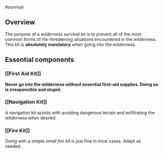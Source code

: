 #survival 
## Overview
The purpose of a *wilderness survival kit* is to prevent all of the most common forms of life-threatening situations encountered in the wilderness.  This kit is **absolutely mandatory** when going into the wilderness.  
## Essential components
### [[First Aid Kit]]
**Never go into the wilderness without essential first-aid supplies.  Doing so is irresponsible and stupid.**  
### [[Navigation Kit]]
A navigation kit assists with avoiding dangerous terrain and exfiltrating the wilderness when desired.  
### [[Fire Kit]]
Going with a simple *small fire kit* is just fine in most cases.  Adapt as needed.